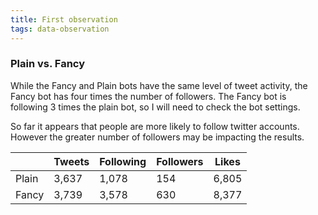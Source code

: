 ```yaml
---
title: First observation
tags: data-observation
---
```


### Plain vs. Fancy 

While the Fancy and Plain bots have the same level of tweet activity, the Fancy bot has four times the number of followers. The Fancy bot is following 3 times the plain bot, so I will need to check the bot settings.

So far it appears that people are more likely to follow twitter accounts. However the greater number of followers may be impacting the results.

|	   |Tweets |Following     |Followers    |Likes |
|---|---|---|---|---|
|Plain |3,637 |1,078 |154 |6,805 |
|Fancy |3,739 |3,578 |630 |8,377 |

